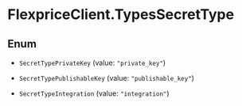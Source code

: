 # FlexpriceClient.TypesSecretType

## Enum


* `SecretTypePrivateKey` (value: `"private_key"`)

* `SecretTypePublishableKey` (value: `"publishable_key"`)

* `SecretTypeIntegration` (value: `"integration"`)


